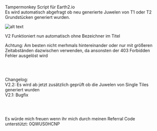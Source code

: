 Tampermonkey Script für Earth2.io <br>
Es wird automatisch abgefragt ob neu generierte Juwelen von T1 oder T2 Grundstücken generiert wurden.


![alt text](https://github.com/FreeXFreeYFreeZ/Earth2Scripts/blob/main/Deutsch/JuwelenErntehelfer/V2/JuwelenErnteHelferVorschauV2.PNG?raw=true)



V2 Funktioniert nun automatisch ohne Bezeichner im Titel


Achtung: Am besten nicht merhmals hintereinander oder nur mit größeren Zeitabständen dazwischen verwenden,
da ansonsten der 403 Forbidden Fehler ausgelöst wird

<br><br>

Changelog:<br>
V2.2: Es wird ab jetzt zusätzlich geprüft ob die Juwelen von Single Tiles generiert wurden<br>
V2.1: Bugfix

<br><br>

Es würde mich freuen wenn ihr mich durch meinen Referral Code unterstützt: 0QWUS0HCNP